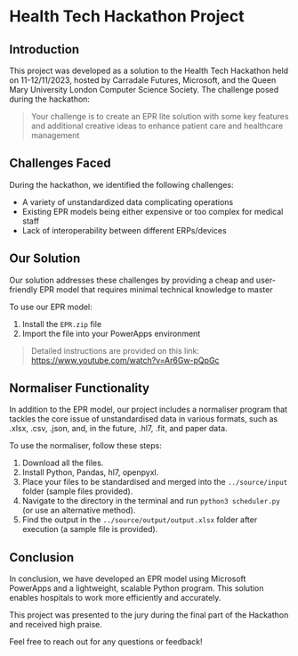 # Health Tech Hackathon Project

## Introduction

This project was developed as a solution to the Health Tech Hackathon held on 11-12/11/2023, hosted by Carradale Futures, Microsoft, and the Queen Mary University London Computer Science Society. The challenge posed during the hackathon:
> Your challenge is to create an EPR lite solution with some key features and additional creative ideas to enhance patient care and healthcare management

## Challenges Faced

During the hackathon, we identified the following challenges:

- A variety of unstandardized data complicating operations
- Existing EPR models being either expensive or too complex for medical staff
- Lack of interoperability between different ERPs/devices

## Our Solution

Our solution addresses these challenges by providing a cheap and user-friendly EPR model that requires minimal technical knowledge to master

To use our EPR model:

1. Install the `EPR.zip` file 
2. Import the file into your PowerApps environment <br>
> Detailed instructions are provided on this link: https://www.youtube.com/watch?v=Ar6Gw-pQpGc

## Normaliser Functionality

In addition to the EPR model, our project includes a normaliser program that tackles the core issue of unstandardised data in various formats, such as .xlsx, .csv, .json, and, in the future, .hl7, .fit, and paper data.

To use the normaliser, follow these steps:

1. Download all the files.
2. Install Python, Pandas, hl7, openpyxl.
3. Place your files to be standardised and merged into the `../source/input` folder (sample files provided).
4. Navigate to the directory in the terminal and run `python3 scheduler.py` (or use an alternative method).
5. Find the output in the `../source/output/output.xlsx` folder after execution (a sample file is provided).

## Conclusion

In conclusion, we have developed an EPR model using Microsoft PowerApps and a lightweight, scalable Python program. This solution enables hospitals to work more efficiently and accurately.

This project was presented to the jury during the final part of the Hackathon and received high praise.

Feel free to reach out for any questions or feedback!
